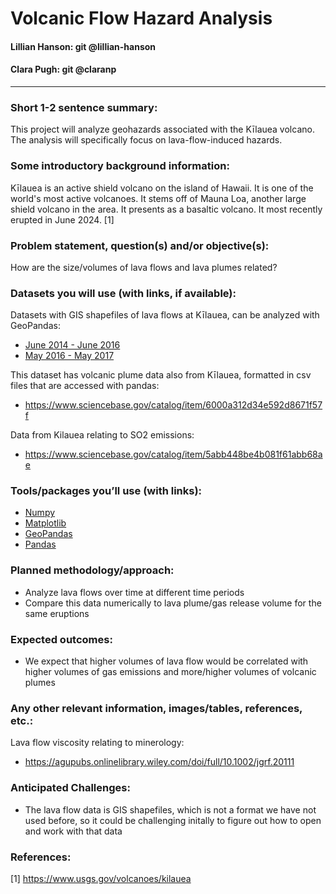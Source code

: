 # Volcanic Flow Hazard Analysis

#### Lillian Hanson: git @lillian-hanson
#### Clara Pugh: git @claranp
---

### Short 1-2 sentence summary:
This project will analyze geohazards associated with the Kīlauea volcano. The analysis will specifically focus on lava-flow-induced hazards. 

### Some introductory background information:
Kīlauea is an active shield volcano on the island of Hawaii. It is one of the world's most active volcanoes. It stems off of Mauna Loa, another large shield volcano in the area. It presents as a basaltic volcano. It most recently erupted in June 2024. [1] 

### Problem statement, question(s) and/or objective(s):
How are the size/volumes of lava flows and lava plumes related?

### Datasets you will use (with links, if available):

Datasets with GIS shapefiles of lava flows at Kīlauea, can be analyzed with GeoPandas:
- [June 2014 - June 2016](https://www.sciencebase.gov/catalog/item/5cdd9871e4b029273746360f)
- [May 2016 - May 2017](https://www.sciencebase.gov/catalog/item/597230e4e4b0ec1a4885edc1)

This dataset has volcanic plume data also from Kīlauea, formatted in csv files that are accessed with pandas: 
- https://www.sciencebase.gov/catalog/item/6000a312d34e592d8671f57f

Data from Kilauea relating to SO2 emissions: 
- https://www.sciencebase.gov/catalog/item/5abb448be4b081f61abb68ae



### Tools/packages you’ll use (with links):
- [Numpy](https://numpy.org/)
- [Matplotlib](https://matplotlib.org/)
- [GeoPandas](https://geopandas.org/en/stable/)
- [Pandas](https://pandas.pydata.org/)

### Planned methodology/approach:
- Analyze lava flows over time at different time periods
- Compare this data numerically to lava plume/gas release volume for the same eruptions

### Expected outcomes:
- We expect that higher volumes of lava flow would be correlated with higher volumes of gas emissions and more/higher volumes of volcanic plumes

### Any other relevant information, images/tables, references, etc.:
Lava flow viscosity relating to minerology:
- https://agupubs.onlinelibrary.wiley.com/doi/full/10.1002/jgrf.20111

### Anticipated Challenges:
- The lava flow data is GIS shapefiles, which is not a format we have not used before, so it could be challenging initally to figure out how to open and work with that data

### References:
[1] https://www.usgs.gov/volcanoes/kilauea
